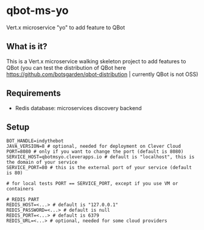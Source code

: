 # qbot-ms-yo
Vert.x microservice "yo" to add feature to QBot

## What is it?

This is a Vert.x microservice walking skeleton project to add features to QBot (you can test the distribution of QBot here https://github.com/botsgarden/qbot-distribution | currently QBot is not OSS)

## Requirements

- Redis database: microservices discovery backend

## Setup

```shell
BOT_HANDLE=indythebot
JAVA_VERSION=8 # optional, needed for deployment on Clever Cloud
PORT=8080 # only if you want to change the port (default is 8080)
SERVICE_HOST=qbotmsyo.cleverapps.io # default is "localhost", this is the domain of your service
SERVICE_PORT=80 # this is the external port of your service (default is 80)

# for local tests PORT == SERVICE_PORT, except if you use VM or containers

# REDIS PART
REDIS_HOST=<...> # default is "127.0.0.1"
REDIS_PASSWORD=<...> # default is null
REDIS_PORT=<...> # default is 6379
REDIS_URL=<...> # optional, needed for some cloud providers 
```
